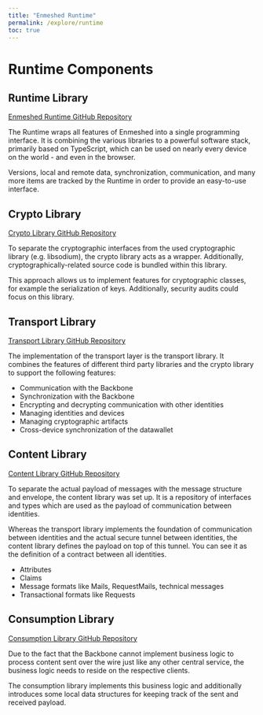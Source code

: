 ```yaml
---
title: "Enmeshed Runtime"
permalink: /explore/runtime
toc: true
---
```


# Runtime Components

## Runtime Library

[Enmeshed Runtime GitHub Repository](https://github.com/nmshd/cns-runtime)

The Runtime wraps all features of Enmeshed into a single programming interface. It is combining the various libraries to a powerful software stack, primarily based on TypeScript, which can be used on nearly every device on the world - and even in the browser.

Versions, local and remote data, synchronization, communication, and many more items are tracked by the Runtime in order to provide an easy-to-use interface.

## Crypto Library

[Crypto Library GitHub Repository](https://github.com/nmshd/cns-crypto)

To separate the cryptographic interfaces from the used cryptographic library (e.g. libsodium), the crypto library acts as a wrapper. Additionally, cryptographically-related source code is bundled within this library.

This approach allows us to implement features for cryptographic classes, for example the serialization of keys. Additionally, security audits could focus on this library.

## Transport Library

[Transport Library GitHub Repository](https://github.com/nmshd/cns-transport)

The implementation of the transport layer is the transport library. It combines the features of different third party libraries and the crypto library to support the following features:

-   Communication with the Backbone
-   Synchronization with the Backbone
-   Encrypting and decrypting communication with other identities
-   Managing identities and devices
-   Managing cryptographic artifacts
-   Cross-device synchronization of the datawallet

## Content Library

[Content Library GitHub Repository](https://github.com/nmshd/cns-content)

To separate the actual payload of messages with the message structure and envelope, the content library was set up. It is a repository of interfaces and types which are used as the payload of communication between identities.

Whereas the transport library implements the foundation of communication between identities and the actual secure tunnel between identities, the content library defines the payload on top of this tunnel. You can see it as the definition of a contract between all identities.

-   Attributes
-   Claims
-   Message formats like Mails, RequestMails, technical messages
-   Transactional formats like Requests

## Consumption Library

[Consumption Library GitHub Repository](https://github.com/nmshd/cns-consumption)

Due to the fact that the Backbone cannot implement business logic to process content sent over the wire just like any other central service, the business logic needs to reside on the respective clients.

The consumption library implements this business logic and additionally introduces some local data structures for keeping track of the sent and received payload.
